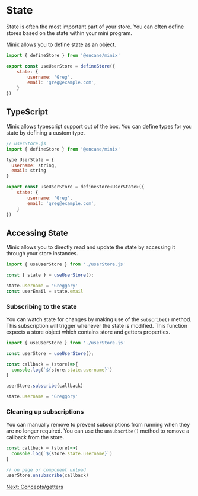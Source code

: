 # State

State is often the most important part of your store. You can often define stores based on the state within your mini program.

Minix allows you to define state as an object.

```js
import { defineStore } from '@encane/minix'

export const useUserStore = defineStore({
    state: {
        username: 'Greg',
        email: 'greg@example.com',
    }
})
```

## TypeScript

Minix allows typescript support out of the box. You can define types for you state by defining a custom type.

```js
// userStore.js
import { defineStore } from '@encane/minix'

type UserState = {
  username: string,
  email: string
}

export const useUserStore = defineStore<UserState>({
    state: {
        username: 'Greg',
        email: 'greg@example.com',
    }
})
```

## Accessing State

Minix allows you to directly read and update the state by accessing it through your store instances.

```js
import { useUserStore } from './userStore.js'

const { state } = useUserStore();

state.username = 'Greggory'
const userEmail = state.email
```

### Subscribing to the state

You can watch state for changes by making use of the `subscribe()` method. This subscription will trigger whenever the state is modified. This function expects a store object which contains store and getters properties.

```js
import { useUserStore } from './userStore.js'

const userStore = useUserStore();

const callback = (store)=>{
  console.log(`${store.state.username}`)
}

userStore.subscribe(callback)

state.username = 'Greggory'
```

### Cleaning up subscriptions

You can manually remove to prevent subscriptions from running when they are no longer required. You can use the `unsubscribe()` method to remove a callback from the store.

```js
const callback = (store)=>{
  console.log(`${store.state.username}`)
}

// on page or component unload
userStore.unsubscribe(callback)
```

[Next: Concepts/getters](./getters.md)
